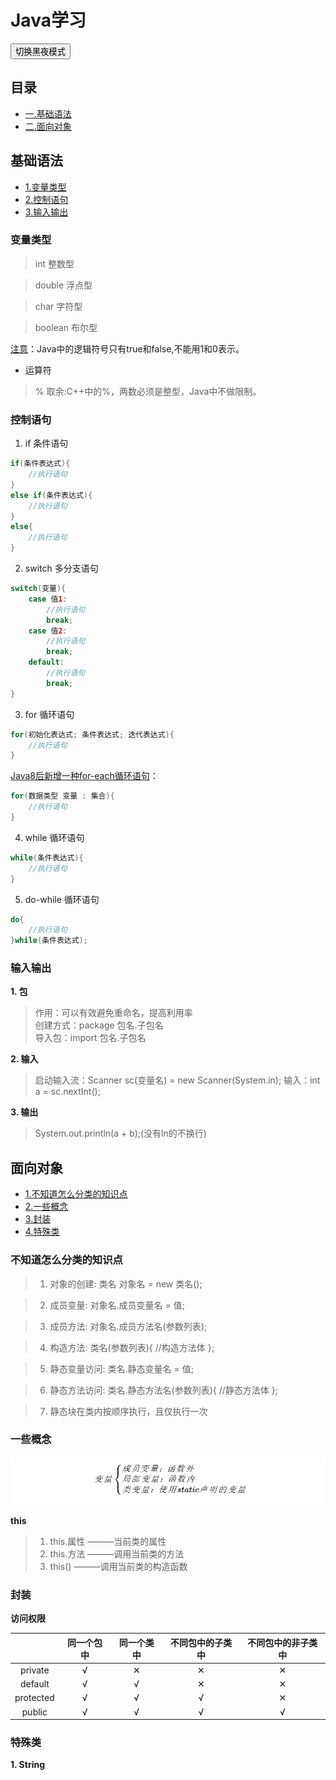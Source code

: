 # Java学习

<button onclick="toggleNightMode()">切换黑夜模式</button>

<style>
body.night-mode {
    background-color: #282c34; /* 设置黑夜模式背景色 */
    color: #ffffff; /* 设置黑夜模式字体颜色 */
    transition: background-color 0.5s ease; /* 设置黑夜模式切换动画 */
    pre {
    background-color: #000000 !important; /* 设置黑夜模式背景色 */
    color: #ffffff !important; /* 设置黑夜模式字体颜色 */
    padding: 10px; /* 添加内边距，提高可读性 */
    border-radius: 5px; /* 可选：设置圆角效果 */
    overflow-x: auto; /* 允许水平滚动 */
    }
    code {
        background-color: inherit; /* 继承父元素背景色 */
        color: inherit; /* 继承父元素字体颜色 */
    }
}
</style>  

<script>
function toggleNightMode() {
  var body = document.body;
  body.classList.toggle("night-mode");
}
</script>   

## 目录
* [一.基础语法](#基础语法)
* [二.面向对象](#面向对象)


## 基础语法
* [1.变量类型](#变量类型)
* [2.控制语句](#控制语句)
* [3.输入输出](#输入输出)


### 变量类型
> int 整数型  

> double 浮点型  

> char 字符型  

> boolean 布尔型  

<u>注意</u>：Java中的逻辑符号只有true和false,不能用1和0表示。

* 运算符  

> % 取余:C++中的%，两数必须是整型，Java中不做限制。  

### 控制语句
1. if 条件语句  

```java
if(条件表达式){
    //执行语句
}
else if(条件表达式){
    //执行语句
}
else{
    //执行语句
}
```
2. switch 多分支语句  

```java
switch(变量){
    case 值1:
        //执行语句
        break;
    case 值2:
        //执行语句
        break;
    default:
        //执行语句
        break;
}
```
3. for 循环语句  

```java
for(初始化表达式; 条件表达式; 迭代表达式){
    //执行语句
}
```
<u>Java8后新增一种for-each循环语句</u>：
```java
for(数据类型 变量 : 集合){
    //执行语句
}
```  

4. while 循环语句  

```java
while(条件表达式){
    //执行语句
}
```   

5. do-while 循环语句  

```java
do{
    //执行语句
}while(条件表达式);
```    

### 输入输出
**1. 包**
> 作用：可以有效避免重命名，提高利用率   
> 创建方式：package 包名.子包名   
> 导入包：import 包名.子包名   

**2. 输入**
> 启动输入流：Scanner sc(变量名) = new Scanner(System.in);
> 输入：int a = sc.nextInt();

**3. 输出**
> System.out.println(a + b);(没有ln的不换行)

## 面向对象
* [1.不知道怎么分类的知识点](#不知道怎么分类的知识点)
* [2.一些概念](#一些概念)
* [3.封装](#封装)
* [4.特殊类](#特殊类)


### 不知道怎么分类的知识点

> 1. 对象的创建: 类名 对象名 = new 类名();   

> 2. 成员变量: 对象名.成员变量名 = 值;   

> 3. 成员方法: 对象名.成员方法名(参数列表);  

> 4. 构造方法: 类名(参数列表){  //构造方法体 };  

> 5. 静态变量访问: 类名.静态变量名 = 值;  

> 6. 静态方法访问: 类名.静态方法名(参数列表){  //静态方法体 };   

> 7. 静态块在类内按顺序执行，且仅执行一次

### 一些概念   

![alt text](成员.png)

    
**this**     
> 1. this.属性 ———当前类的属性
> 2. this.方法 ———调用当前类的方法
> 3. this() ———调用当前类的构造函数


### 封装   

**访问权限**   

|           | 同一个包中 | 同一个类中 | 不同包中的子类中 | 不同包中的非子类中 |
| :-------: | :-------: | :-------: | :------------: | :---------------: |
| private   |     √     |     ✕     |      ✕        |        ✕         |
| default   |     √     |     √     |      ✕        |        ✕          |
| protected |     √     |     √     |       √        |        ✕         |
| public    |     √     |     √     |       √        |         √         |   

### 特殊类   
**1. String**
